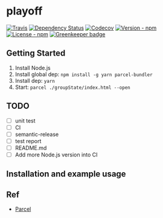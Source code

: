 # playoff

[![Travis](https://img.shields.io/travis/jojoee/playoff.svg)](https://travis-ci.org/jojoee/playoff)
[![Dependency Status](https://david-dm.org/jojoee/playoff.svg)](https://david-dm.org/jojoee/playoff) 
[![Codecov](https://img.shields.io/codecov/c/github/jojoee/playoff.svg)](https://codecov.io/github/jojoee/playoff)
[![Version - npm](https://img.shields.io/npm/v/playoff.svg)](https://www.npmjs.com/package/playoff)
[![License - npm](https://img.shields.io/npm/l/playoff.svg)](http://opensource.org/licenses/MIT) [![Greenkeeper badge](https://badges.greenkeeper.io/jojoee/playoff.svg)](https://greenkeeper.io/)

## Getting Started

1. Install Node.js
2. Install global dep: `npm install -g yarn parcel-bundler`
3. Install dep: `yarn`
4. Start: `parcel ./groupState/index.html --open`

## TODO
- [ ] unit test
- [ ] CI
- [ ] semantic-release
- [ ] test report
- [ ] README.md
- [ ] Add more Node.js version into CI

## Installation and example usage

## Ref
- [Parcel](https://github.com/parcel-bundler/parcel)
